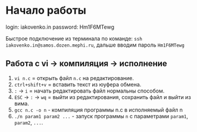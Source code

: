 # Начало работы

login: iakovenko.in
password: Hm1F6MTewg

Быстрое подключение из терминала по команде: `ssh iakovenko.in@samos.dozen.mephi.ru`, дальше вводим пароль `Hm1F6MTewg`

## Работа с vi -> компиляция -> исполнение

1. `vi n.c` = открыть файл `n.c` на редактирование.
2. `ctrl+shift+v` = вставить текст из юуфера обмена.
3. `:` -> `i` = начать редактировать файл нормальны способом.
4. `ESC` -> `:` -> `wq` = выйти из редактирования, сохранить файл и выйти из вима.
5. `gcc n.c -o n` - компиляция программы n.c в исполняемый файл n
6. `./n param1 param2 ...` - запуск программы `n` с параметрами `param1`, `param2`, `...`.
